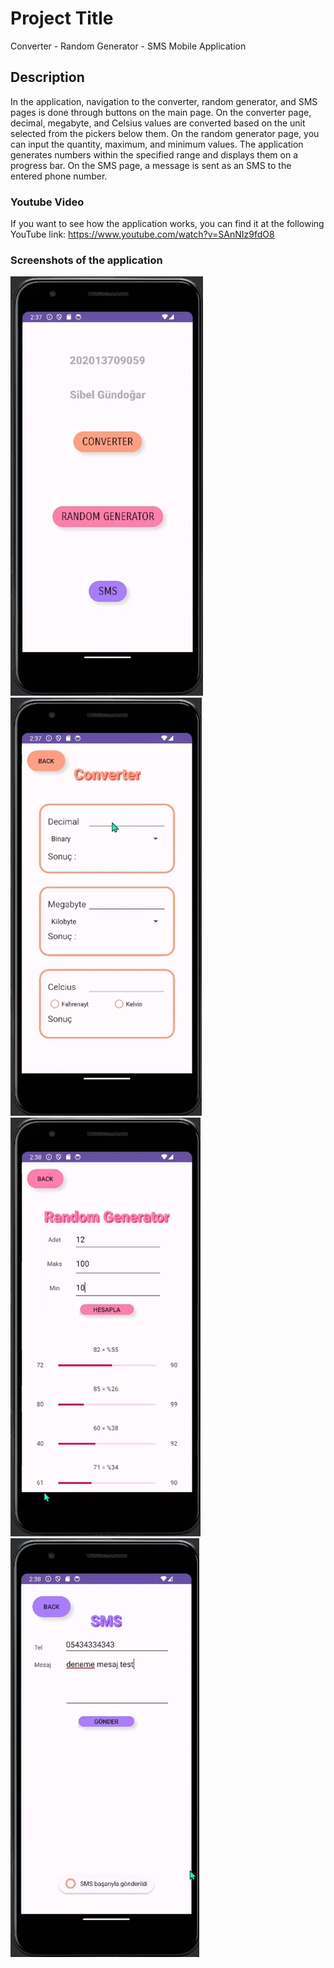 # Project Title
Converter - Random Generator - SMS Mobile Application

## Description
In the application, navigation to the converter, random generator, and SMS pages is done through buttons on the main page. On the converter page, decimal, megabyte, and Celsius values are converted based on the unit selected from the pickers below them. On the random generator page, you can input the quantity, maximum, and minimum values. The application generates numbers within the specified range and displays them on a progress bar. On the SMS page, a message is sent as an SMS to the entered phone number.

### Youtube Video
If you want to see how the application works, you can find it at the following YouTube link:
https://www.youtube.com/watch?v=SAnNIz9fdO8

### Screenshots of the application
![](images/main.png)
![](images/converter.png)
![](images/random.png)
![](images/sendSms.png)
